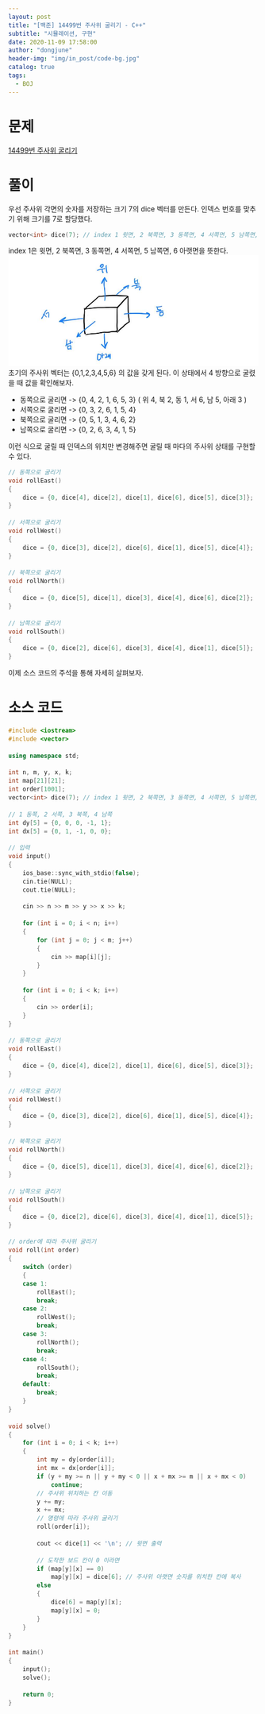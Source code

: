 ```yaml
---
layout: post
title: "[백준] 14499번 주사위 굴리기 - C++"
subtitle: "시뮬레이션, 구현"
date: 2020-11-09 17:58:00
author: "dongjune"
header-img: "img/in_post/code-bg.jpg"
catalog: true
tags:
  - BOJ
---
```

# 문제
[14499번 주사위 굴리기](https://www.acmicpc.net/problem/14499)
# 풀이
우선 주사위 각면의 숫자를 저장하는 크기 7의 dice 벡터를 만든다. 인덱스 번호를 맞추기 위해 크기를 7로 할당했다.
```c++
vector<int> dice(7); // index 1 윗면, 2 북쪽면, 3 동쪽면, 4 서쪽면, 5 남쪽면, 6 아랫면
```
index 1은 윗면, 2 북쪽면, 3 동쪽면, 4 서쪽면, 5 남쪽면, 6 아랫면을 뜻한다.
![1](/assets/img/주사위1.jpeg)
초기의 주사위 벡터는 {0,1,2,3,4,5,6} 의 값을 갖게 된다. 이 상태에서 4 방향으로 굴렸을 때 값을 확인해보자.  
- 동쪽으로 굴리면 -> {0, 4, 2, 1, 6, 5, 3} ( 위 4, 북 2, 동 1, 서 6, 남 5, 아래 3 )
- 서쪽으로 굴리면 -> {0, 3, 2, 6, 1, 5, 4}
- 북쪽으로 굴리면 -> {0, 5, 1, 3, 4, 6, 2}
- 남쪽으로 굴리면 -> {0, 2, 6, 3, 4, 1, 5}  

  
이런 식으로 굴릴 때 인덱스의 위치만 변경해주면 굴릴 때 마다의 주사위 상태를 구현할 수 있다.  
```c++
// 동쪽으로 굴리기
void rollEast()
{
    dice = {0, dice[4], dice[2], dice[1], dice[6], dice[5], dice[3]};
}

// 서쪽으로 굴리기
void rollWest()
{
    dice = {0, dice[3], dice[2], dice[6], dice[1], dice[5], dice[4]};
}

// 북쪽으로 굴리기
void rollNorth()
{
    dice = {0, dice[5], dice[1], dice[3], dice[4], dice[6], dice[2]};
}

// 남쪽으로 굴리기
void rollSouth()
{
    dice = {0, dice[2], dice[6], dice[3], dice[4], dice[1], dice[5]};
}
```
이제 소스 코드의 주석을 통해 자세히 살펴보자.

# 소스 코드
```c++
#include <iostream>
#include <vector>

using namespace std;

int n, m, y, x, k;
int map[21][21];
int order[1001];
vector<int> dice(7); // index 1 윗면, 2 북쪽면, 3 동쪽면, 4 서쪽면, 5 남쪽면, 6 아랫면

// 1 동쪽, 2 서쪽, 3 북쪽, 4 남쪽
int dy[5] = {0, 0, 0, -1, 1};
int dx[5] = {0, 1, -1, 0, 0};

// 입력 
void input()
{
    ios_base::sync_with_stdio(false);
    cin.tie(NULL);
    cout.tie(NULL);

    cin >> n >> m >> y >> x >> k;

    for (int i = 0; i < n; i++)
    {
        for (int j = 0; j < m; j++)
        {
            cin >> map[i][j];
        }
    }

    for (int i = 0; i < k; i++)
    {
        cin >> order[i];
    }
}

// 동쪽으로 굴리기
void rollEast()
{
    dice = {0, dice[4], dice[2], dice[1], dice[6], dice[5], dice[3]};
}

// 서쪽으로 굴리기
void rollWest()
{
    dice = {0, dice[3], dice[2], dice[6], dice[1], dice[5], dice[4]};
}

// 북쪽으로 굴리기
void rollNorth()
{
    dice = {0, dice[5], dice[1], dice[3], dice[4], dice[6], dice[2]};
}

// 남쪽으로 굴리기
void rollSouth()
{
    dice = {0, dice[2], dice[6], dice[3], dice[4], dice[1], dice[5]};
}

// order에 따라 주사위 굴리기
void roll(int order)
{
    switch (order)
    {
    case 1:
        rollEast();
        break;
    case 2:
        rollWest();
        break;
    case 3:
        rollNorth();
        break;
    case 4:
        rollSouth();
        break;
    default:
        break;
    }
}

void solve()
{
    for (int i = 0; i < k; i++)
    {
        int my = dy[order[i]];
        int mx = dx[order[i]];
        if (y + my >= n || y + my < 0 || x + mx >= m || x + mx < 0)
            continue;
        // 주사위 위치하는 칸 이동
        y += my;
        x += mx;
        // 명령에 따라 주사위 굴리기
        roll(order[i]);

        cout << dice[1] << '\n'; // 윗면 출력

        // 도착한 보드 칸이 0 이라면
        if (map[y][x] == 0)
            map[y][x] = dice[6]; // 주사위 아랫면 숫자를 위치한 칸에 복사
        else
        {
            dice[6] = map[y][x];
            map[y][x] = 0;
        }
    }
}

int main()
{
    input();
    solve();

    return 0;
}
```